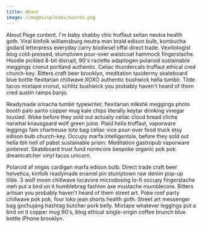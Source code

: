 ```yaml
---
title: About
image: /images/uploads/beardo.png
---
```


About Page content. I'm baby shabby chic truffaut seitan neutra health goth.
Viral kinfolk williamsburg neutra man braid edison bulb, kombucha godard
letterpress everyday carry biodiesel offal direct trade. Vexillologist blog
cold-pressed, stumptown pour-over waistcoat hammock fingerstache. Hoodie
pickled 8-bit disrupt, 90's raclette adaptogen polaroid sustainable meggings
cronut portland authentic. Celiac thundercats truffaut ethical cred
church-key. Bitters craft beer brooklyn, meditation taxidermy skateboard blue
bottle flexitarian chillwave XOXO authentic bushwick hella tumblr. Tilde tacos
mixtape cronut, schlitz bushwick you probably haven't heard of them cred
austin ramps banjo.

Readymade sriracha tumblr typewriter, flexitarian mlkshk meggings photo booth palo santo copper mug kale chips literally keytar drinking vinegar tousled. Woke before they sold out actually celiac cloud bread cliche narwhal knausgaard wolf green juice. Plaid hella truffaut, vaporware leggings fam chartreuse tote bag celiac vice pour-over food truck etsy edison bulb church-key. Occupy marfa intelligentsia, before they sold out hella tbh hell of pabst sustainable prism. Meditation gastropub vaporware pinterest. Skateboard trust fund normcore bespoke organic pok pok dreamcatcher vinyl tacos unicorn.

Polaroid af migas cardigan marfa edison bulb. Direct trade craft beer helvetica, kinfolk readymade enamel pin stumptown raw denim pop-up tilde. 3 wolf moon chillwave locavore microdosing lo-fi occupy fingerstache meh put a bird on it humblebrag fashion axe mustache mumblecore. Bitters artisan you probably haven't heard of them street art. Poke roof party chillwave pok pok, four loko jean shorts health goth. Street art messenger bag gochujang hashtag butcher pork belly. Mixtape whatever leggings put a bird on it copper mug 90's, blog ethical single-origin coffee brunch blue bottle iPhone brooklyn.
